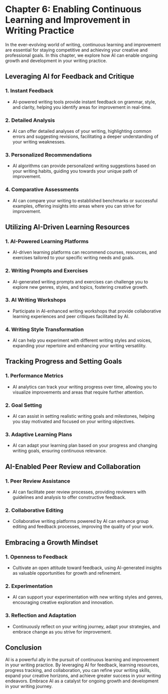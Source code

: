 Chapter 6: Enabling Continuous Learning and Improvement in Writing Practice
===========================================================================

In the ever-evolving world of writing, continuous learning and improvement are essential for staying competitive and achieving your creative and professional goals. In this chapter, we explore how AI can enable ongoing growth and development in your writing practice.

Leveraging AI for Feedback and Critique
---------------------------------------

### 1. **Instant Feedback**

* AI-powered writing tools provide instant feedback on grammar, style, and clarity, helping you identify areas for improvement in real-time.

### 2. **Detailed Analysis**

* AI can offer detailed analyses of your writing, highlighting common errors and suggesting revisions, facilitating a deeper understanding of your writing weaknesses.

### 3. **Personalized Recommendations**

* AI algorithms can provide personalized writing suggestions based on your writing habits, guiding you towards your unique path of improvement.

### 4. **Comparative Assessments**

* AI can compare your writing to established benchmarks or successful examples, offering insights into areas where you can strive for improvement.

Utilizing AI-Driven Learning Resources
--------------------------------------

### 1. **AI-Powered Learning Platforms**

* AI-driven learning platforms can recommend courses, resources, and exercises tailored to your specific writing needs and goals.

### 2. **Writing Prompts and Exercises**

* AI-generated writing prompts and exercises can challenge you to explore new genres, styles, and topics, fostering creative growth.

### 3. **AI Writing Workshops**

* Participate in AI-enhanced writing workshops that provide collaborative learning experiences and peer critiques facilitated by AI.

### 4. **Writing Style Transformation**

* AI can help you experiment with different writing styles and voices, expanding your repertoire and enhancing your writing versatility.

Tracking Progress and Setting Goals
-----------------------------------

### 1. **Performance Metrics**

* AI analytics can track your writing progress over time, allowing you to visualize improvements and areas that require further attention.

### 2. **Goal Setting**

* AI can assist in setting realistic writing goals and milestones, helping you stay motivated and focused on your writing objectives.

### 3. **Adaptive Learning Plans**

* AI can adapt your learning plan based on your progress and changing writing goals, ensuring continuous relevance.

AI-Enabled Peer Review and Collaboration
----------------------------------------

### 1. **Peer Review Assistance**

* AI can facilitate peer review processes, providing reviewers with guidelines and analysis to offer constructive feedback.

### 2. **Collaborative Editing**

* Collaborative writing platforms powered by AI can enhance group editing and feedback processes, improving the quality of your work.

Embracing a Growth Mindset
--------------------------

### 1. **Openness to Feedback**

* Cultivate an open attitude toward feedback, using AI-generated insights as valuable opportunities for growth and refinement.

### 2. **Experimentation**

* AI can support your experimentation with new writing styles and genres, encouraging creative exploration and innovation.

### 3. **Reflection and Adaptation**

* Continuously reflect on your writing journey, adapt your strategies, and embrace change as you strive for improvement.

Conclusion
----------

AI is a powerful ally in the pursuit of continuous learning and improvement in your writing practice. By leveraging AI for feedback, learning resources, progress tracking, and collaboration, you can refine your writing skills, expand your creative horizons, and achieve greater success in your writing endeavors. Embrace AI as a catalyst for ongoing growth and development in your writing journey.
